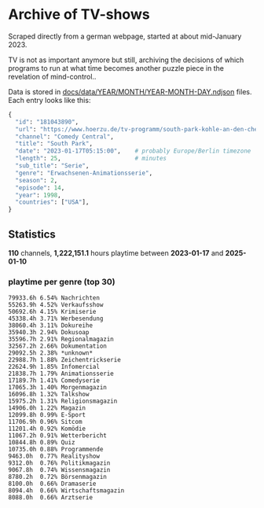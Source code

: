 # Archive of TV-shows

Scraped directly from a german webpage, started at about mid-January 2023.

TV is not as important anymore but still, archiving the decisions of which programs to run at what time
becomes another puzzle piece in the revelation of mind-control.. 

Data is stored in [docs/data/YEAR/MONTH/YEAR-MONTH-DAY.ndjson](docs/data/) files. 
Each entry looks like this:

```python
{
  "id": "181043890", 
  "url": "https://www.hoerzu.de/tv-programm/south-park-kohle-an-den-chefkoch/bid_181043890/", 
  "channel": "Comedy Central", 
  "title": "South Park", 
  "date": "2023-01-17T05:15:00",    # probably Europe/Berlin timezone 
  "length": 25,                     # minutes 
  "sub_title": "Serie", 
  "genre": "Erwachsenen-Animationsserie", 
  "season": 2, 
  "episode": 14, 
  "year": 1998, 
  "countries": ["USA"],
}
```

## Statistics

**110** channels, **1,222,151.1** hours playtime between **2023-01-17** and **2025-01-10**


### playtime per genre (top 30)

    79933.6h 6.54% Nachrichten
    55263.9h 4.52% Verkaufsshow
    50692.6h 4.15% Krimiserie
    45338.4h 3.71% Werbesendung
    38060.4h 3.11% Dokureihe
    35940.3h 2.94% Dokusoap
    35596.7h 2.91% Regionalmagazin
    32567.2h 2.66% Dokumentation
    29092.5h 2.38% *unknown*
    22988.7h 1.88% Zeichentrickserie
    22624.9h 1.85% Infomercial
    21838.7h 1.79% Animationsserie
    17189.7h 1.41% Comedyserie
    17065.3h 1.40% Morgenmagazin
    16096.8h 1.32% Talkshow
    15975.2h 1.31% Religionsmagazin
    14906.0h 1.22% Magazin
    12099.8h 0.99% E-Sport
    11706.9h 0.96% Sitcom
    11201.4h 0.92% Komödie
    11067.2h 0.91% Wetterbericht
    10844.8h 0.89% Quiz
    10735.0h 0.88% Programmende
    9463.0h  0.77% Realityshow
    9312.0h  0.76% Politikmagazin
    9067.8h  0.74% Wissensmagazin
    8780.2h  0.72% Börsenmagazin
    8100.0h  0.66% Dramaserie
    8094.4h  0.66% Wirtschaftsmagazin
    8088.0h  0.66% Arztserie
